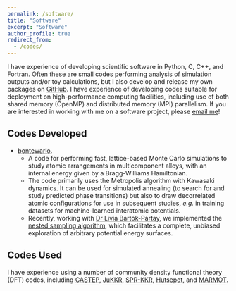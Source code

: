 ```yaml
---
permalink: /software/
title: "Software"
excerpt: "Software"
author_profile: true
redirect_from: 
  - /codes/
---
```


I have experience of developing scientific software in Python, C, C++, and Fortran. Often these are small codes performing analysis of simulation outputs and/or toy calculations, but I also develop and release my own packages on [GitHub](https://github.com/chriswoodgate). I have experience of developing codes suitable for deployment on high-performance computing facilities, including use of both shared memory (OpenMP) and distributed memory (MPI) parallelism. If you are interested in working with me on a software project, please [email me](mailto:christopher.woodgate@physics.org)!

Codes Developed
-----
* [bontewarlo](https://github.com/ChrisWoodgate/bontewarlo).
  * A code for performing fast, lattice-based Monte Carlo simulations to study atomic arrangements in multicomponent alloys, with an internal energy given by a Bragg-Williams Hamiltonian.
  * The code primarily uses the Metropolis algorithm with Kawasaki dynamics. It can be used for simulated annealing (to search for and study predicted phase transitions) but also to draw decorrelated atomic configurations for use in subsequent studies, *e.g.* in training datasets for machine-learned interatomic potentials.
  * Recently, working with [Dr Livia Bartók-Pártay](https://warwick.ac.uk/fac/sci/chemistry/staff/liviabartokpartay/), we implemented the [nested sampling algorithm](https://en.wikipedia.org/wiki/Nested_sampling_algorithm), which facilitates a complete, unbiased exploration of arbitrary potential energy surfaces.

Codes Used
-----
I have experience using a number of community density functional theory (DFT) codes, including [CASTEP](http://www.castep.org), [JuKKR](https://jukkr.fz-juelich.de), [SPR-KKR](https://www.ebert.cup.uni-muenchen.de/old/), [Hutsepot](https://hutsepot.jku.at), and [MARMOT](https://warwick.ac.uk/marmotcode).
